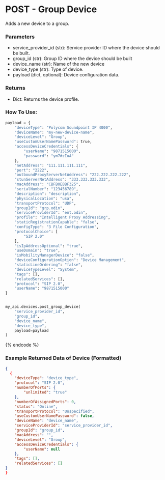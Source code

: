 # POST - Group Device

Adds a new device to a group. 

### Parameters&#x20;

* service\_provider\_id (str): Service provider ID where the device should be built.
* group\_id (str): Group ID where the device should be built
* device\_name (str): Name of the new device
* device\_type (str): Type of device. 
* payload (dict, optional): Device configuration data. 

### Returns

* Dict: Returns the device profile. 

### How To Use:

```python
payload = {
    "deviceType": "Polycom Soundpoint IP 4000",
    "deviceName": "my-new-device-name",
    "deviceLevel": "Group",
    "useCustomUserNamePassword": true,
    "accessDeviceCredentials": {
        "userName": "9871515000",
        "password": "ym7#zIuA"
    },
    "netAddress": "111.111.111.111",
    "port": "2222",
    "outboundProxyServerNetAddress": "222.222.222.222",
    "stunServerNetAddress": "333.333.333.333",
    "macAddress": "CBFB0EBBF325",
    "serialNumber": "123456789",
    "description": "description",
    "physicalLocation": "usa",
    "transportProtocol": "UDP",
    "groupId": "grp.odin",
    "serviceProviderId": "ent.odin",
    "profile": "Intelligent Proxy Addressing",
    "staticRegistrationCapable": "false",
    "configType": "3 File Configuration",
    "protocolChoice": [
        "SIP 2.0"
    ],
    "isIpAddressOptional": "true",
    "useDomain": "true",
    "isMobilityManagerDevice": "false",
    "deviceConfigurationOption": "Device Management",
    "staticLineOrdering": "false",
    "deviceTypeLevel": "System",
    "tags": [],
    "relatedServices": [],
    "protocol": "SIP 2.0",
    "userName": "9871515000"
}


my_api.devices.post_group_device(
    "service_provider_id",
    "group_id",
    "device_name", 
    "device_type",
    payload=payload
)
```
{% endcode %}

### Example Returned Data of Device (Formatted)

```json
{
  {
    "deviceType": "device_type",
    "protocol": "SIP 2.0",
    "numberOfPorts": {
        "unlimited": "true"
    },
    "numberOfAssignedPorts": 0,
    "status": "Online",
    "transportProtocol": "Unspecified",
    "useCustomUserNamePassword": false,
    "deviceName": "device_name",
    "serviceProviderId": "service_provider_id",
    "groupId": "group_id",
    "macAddress": "",
    "deviceLevel": "Group",
    "accessDeviceCredentials": {
        "userName": null
    },
    "tags": [],
    "relatedServices": []
}
}
```